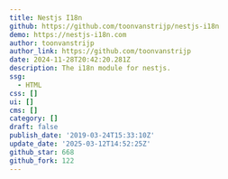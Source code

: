 ```yaml
---
title: Nestjs I18n
github: https://github.com/toonvanstrijp/nestjs-i18n
demo: https://nestjs-i18n.com
author: toonvanstrijp
author_link: https://github.com/toonvanstrijp
date: 2024-11-28T20:42:20.281Z
description: The i18n module for nestjs.
ssg:
  - HTML
css: []
ui: []
cms: []
category: []
draft: false
publish_date: '2019-03-24T15:33:10Z'
update_date: '2025-03-12T14:52:25Z'
github_star: 668
github_fork: 122
---
```

